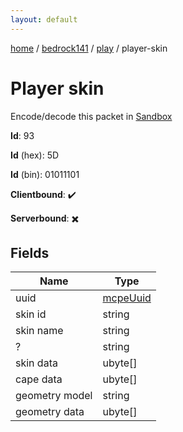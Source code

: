 ```yaml
---
layout: default
---
```


[home](/)  /  [bedrock141](/protocol/bedrock141)  /  [play](/protocol/bedrock141/play)  /  player-skin

# Player skin

Encode/decode this packet in [Sandbox](../../../sandbox/bedrock141#play.player_skin)

**Id**: 93

**Id** (hex): 5D

**Id** (bin): 01011101

**Clientbound**: ✔️

**Serverbound**: ✖️

## Fields

Name | Type
---|---
uuid | [mcpeUuid](/protocol/bedrock141/types/mcpe-uuid)
skin id | string
skin name | string
? | string
skin data | ubyte[]
cape data | ubyte[]
geometry model | string
geometry data | ubyte[]
